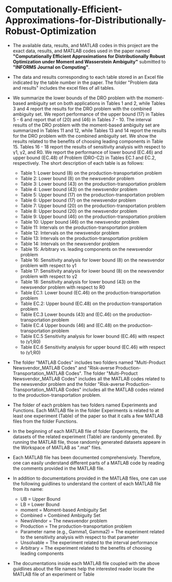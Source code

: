 # Computationally-Efficient-Approximations-for-Distributionally-Robust-Optimization

- The available data, results, and MATLAB codes in this project are the exact data, results, and MATLAB codes used in the paper named **"Computationally Efficient Approximations for
Distributionally Robust Optimization under Moment and Wasserstein Ambiguity"** submitted to **"INFORMS Journal on Computing"**.

- The data and results corresponding to each table stored in an Excel file indicated by the table number in the paper. The folder "Problem data and results" includes the excel files of all tables.

- We summarize the lower bounds of the DRO problem with the moment-based ambiguity set on both applications in Tables 1 and 2, while Tables 3 and 4 report the results for the DRO problem with the combined ambiguity set. We report performance of the upper bound (17) in Tables 5 - 6 and report that of (20) and (46) in Tables 7 - 10. The interval results of the DRO problem with the moment-based ambiguity set are summarized in Tables 11 and 12, while Tables 13 and 14 report the results for the DRO problem with the
combined ambiguity set. We show the results related to the benefits of choosing leading components in Table 15. Tables 16  - 18 report the results of sensitivity analysis with respect to γ1, γ2, and R0. We report the performance of lower bound (EC.46) and upper bound (EC.48) of Problem (DRO-C2) in Tables EC.1 and EC.2, respectively. The short description of each table is as follows:
  - Table 1: Lower bound (8) on the production-transportation problem
  - Table 2: Lower bound (8) on the newsvendor problem
  - Table 3: Lower bound (43) on the production-transportation problem
  - Table 4: Lower bound (43) on the newsvendor problem
  - Table 5: Upper bound (17) on the production-transportation problem
  - Table 6: Upper bound (17) on the newsvendor problem
  - Table 7: Upper bound (20) on the production-transportation problem
  - Table 8: Upper bound (20) on the newsvendor problem
  - Table 9: Upper bound (46) on the production-transportation problem
  - Table 10: Upper bound (46) on the newsvendor problem
  - Table 11: Intervals on the production-transportation problem
  - Table 12: Intervals on the newsvendor problem
  - Table 13: Intervals on the production-transportation problem
  - Table 14: Intervals on the newsvendor problem
  - Table 15: Arbitrary vs. leading components on the newsvendor problem
  - Table 16: Sensitivity analysis for lower bound (8) on the newsvendor problem with respect to γ1
  - Table 17: Sensitivity analysis for lower bound (8) on the newsvendor problem with respect to γ2
  - Table 18: Sensitivity analysis for lower bound (43) on the newsvendor problem with respect to R0
  - Table EC.1: Lower bound (EC.46) on the production-transportation problem
  - Table EC.2: Upper bound (EC.48) on the production-transportation problem
  - Table EC.3 Lower bounds (43) and (EC.46) on the production-transportation problem
  - Table EC.4 Upper bounds (46) and (EC.48) on the production-transportation problem
  - Table EC.5 Sensitivity analysis for lower bound (EC.46) with respect to (γ1;R0)
  - Table EC.6 Sensitivity analysis for upper bound (EC.46) with respect to (γ1;R0)

- The folder "MATLAB Codes" includes two folders named "Multi-Product Newsvendor_MATLAB Codes" and "Risk-averse Production-Transportation_MATLAB Codes". The folder "Multi-Product Newsvendor_MATLAB Codes" includes all the MATLAB codes related to the newsvendor problem and the folder  "Risk-averse Production-Transportation_MATLAB Codes" includes all the MATLAB codes related to the production-transportation problem. 
- The folder of each problem has two folders named Experiments and Functions. Each MATLAB file in the folder Experiments is related to at least one experiment (Table) of the paper so that it calls a few MATLAB files from the folder Functions. 
- In the beginning of each MATLAB file of folder Experiments, the datasets of the related experiment (Table) are randomly generated. By running the MATLAB file, those randomly generated datasets appeare in the Workspace of MATLAB as ".mat" files.
- Each MATLAB file has been documented comprehensively. Therefore, one can easily understand different parts of a MATLAB code by reading the comments provided in the MATLAB file. 
- In addition to documentations provided in the MATLAB files, one can use the following guidlines to understand the content of each MATLAB file from its name:
  - UB = Upper Bound
  - LB = Lower Bound
  - moment = Moment-based Ambiguity Set
  - Combined = Combined Ambiguity Set
  - NewsVendor = The newsvendor problem
  - Production = The production-transportation problem
  - Parameter name (e.g., Gamma1, Gamma2) = The experiment related to the sensitivity analysis with respect to that parameter
  - Unsolvable = The experiment related to the interval performance 
  - Arbitrary = The experiment related to the benefits of choosing leading components
- The documentations inside each MATLAB file coupled with the above guidlines about the file names help the interested reader locate the MATLAB file of an experiment or Table  


